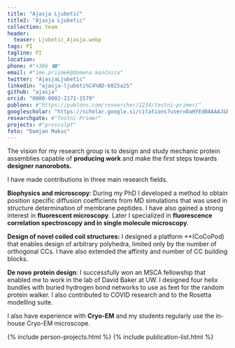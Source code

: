 ```yaml
---
title: "Ajasja Ljubetič"
title2: "Ajasja Ljubetic"
collection: team
header:
  teaser: Ljubetic_Ajasja.webp 
tags: PI
tagline: PI
location: 
phone: #"+386 ☎"
email: #"ime.priimek@domena.končnica"
twitter: "AjasjaLjubetic"
linkedin: "ajasja-ljubeti%C4%8D-6025a25"
github: "ajasja"
orcid: "0000-0002-2171-1579"
publons: #"https://publons.com/researcher/1234/testni-primer/"
googlescholar: "https://scholar.google.si/citations?user=DaHYEd0AAAAJ&hl=en"
researchgate: #"Testni-Primer"
projects: #"prosculpt"
foto: "Damjan Makuc"
---
```

The vision for my research group is to design and study mechanic protein assemblies capable of **producing work** and make the first steps towards **designer nanorobots.**


I have made contributions in three main research fields.

**Biophysics and microscopy**: During my PhD I developed a method to obtain position specific diffusion coefficients from MD simulations that was used in structure determination of membrane peptides. I have also gained a strong interest in **fluorescent **microscopy****. Later I specialized in **fluorescence correlation spectroscopy and in single molecule microscopy**.

**Design of novel coiled coil structures:** I designed a platform **(CoCoPod) that enables design of arbitrary polyhedra, limited only by the number of orthogonal CCs. I have also extended the affinity and number of CC building blocks.

**De novo** **protein design**: I successfully won an MSCA fellowship that enabled me to work in the lab of David Baker at UW. I designed four helix bundles with buried hydrogen bond networks to use as feet for the random protein walker. I also contributed to COVID research and to the Rosetta modelling suite.

I also have experience with **Cryo-EM** and my students regularly use the in-house Cryo-EM microscope.

{% include person-projects.html %}
{% include publication-list.html %}
